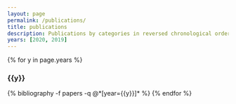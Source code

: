 ```yaml
---
layout: page
permalink: /publications/
title: publications
description: Publications by categories in reversed chronological order. Generated by jekyll-scholar.
years: [2020, 2019]
---
```


{% for y in page.years %}
  <h3 class="year">{{y}}</h3> 
  {% bibliography -f papers -q @*[year={{y}}]* %}
{% endfor %}
